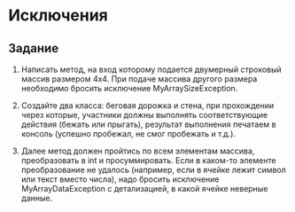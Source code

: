 # Исключения

## Задание

1. Написать метод, на вход которому подается двумерный строковый массив размером 4х4. При подаче массива другого размера необходимо бросить исключение MyArraySizeException.

1. Создайте два класса: беговая дорожка и стена, при прохождении через которые, участники должны выполнять соответствующие действия (бежать или прыгать), результат выполнения печатаем в консоль (успешно пробежал, не смог пробежать и т.д.).

1. Далее метод должен пройтись по всем элементам массива, преобразовать в int и просуммировать. Если в каком-то элементе преобразование не удалось (например, если в ячейке лежит символ или текст вместо числа), надо бросить исключение MyArrayDataException с детализацией, в какой ячейке неверные данные.
